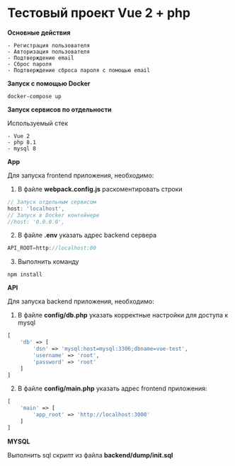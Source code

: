 # Тестовый проект Vue 2 + php

**Основные действия**
```
- Регистрация пользователя
- Авторизация пользователя
- Подтверждение email
- Сброс пароля
- Подтверждение сброса пароля с помощью email
```

**Запуск с помощью Docker**

```
docker-compose up
```
**Запуск сервисов по отдельности**

Используемый стек
```
- Vue 2
- php 8.1
- mysql 8
```

**App**

Для запуска frontend приложения, необходимо:

1. В файле **webpack.config.js**  раскоментировать строки
```JavaScript
// Запуск отдельным сервисом
host: 'localhost',
// Запуск в Docker контейнере
//host: '0.0.0.0',
```
2. В файле **.env** указать адрес backend сервера
```JavaScript
API_ROOT=http://localhost:80
```
3. Выполнить команду 
```
npm install
```

**API**

Для запуска backend приложения, необходимо:

1. В файле **config/db.php** указать корректные настройки для доступа к mysql
```php
[
    'db' => [
        'dsn' => 'mysql:host=mysql:3306;dbname=vue-test',
        'username' => 'root',
        'password' => 'root'
    ]
]
```
2. В файле **config/main.php** указать адрес frontend приложения:
```php
[
    'main' => [
        'app_root' => 'http://localhost:3000'
    ]
]
```

**MYSQL**

Выполнить sql скрипт из файла **backend/dump/init.sql**





